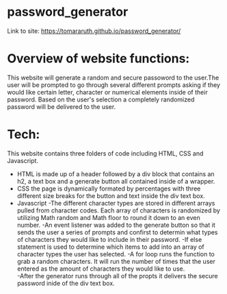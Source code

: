 # password_generator

Link to site: https://tomararuth.github.io/password_generator/

# Overview of website functions:
This website will generate a random and secure passoword to the user.The user will be prompted to go through several different prompts asking if they would like certain letter, character or numerical elements inside of their password. Based on the user's selection a completely randomized password will be delivered to the user. 

# Tech:
This website contains three folders of code including HTML, CSS and Javascript. 
* HTML is made up of a header followed by a div block that contains an h2, a text box and a generate button all contained inside of a wrapper. 
* CSS the page is dynamically formated by percentages with three different size breaks for the button and text inside the div text box.  
* Javascript 
-The different character types are stored in different arrays pulled from character codes. Each array of characters is randomized by utilizing Math random and Math floor to round it down to an even number. 
-An event listener was added to the generate button so that it sends the user a series of prompts and confirst to determin what types of characters they would like to include in their password. 
-If else statement is used to determine which items to add into an array of character types the user has selected. 
-A for loop runs the function to grab a random characters. It will run the number of times that the user entered as the amount of characters they would like to use.    
-After the generator runs through all of the propts it delivers the secure password inide of the div text box.
